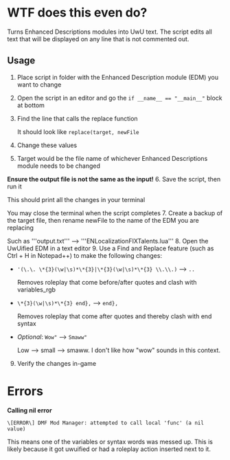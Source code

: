 # WTF does this even do?

Turns Enhanced Descriptions modules into UwU text. The script edits all text that will be displayed on any line that is not commented out.


## Usage

1. Place script in folder with the Enhanced Description module (EDM) you want to change
2. Open the script in an editor and go the ```if __name__ == "__main__"``` block at bottom
3. Find the line that calls the replace function
   
   It should look like ```replace(target, newFile```
4. Change these values
5. 
   Target would be the file name of whichever Enhanced Descriptions module needs to be changed
   
  **Ensure the output file is not the same as the input!**
6. Save the script, then run it

   This should print all the changes in your terminal
   
   You may close the terminal when the script completes
7. Create a backup of the target file, then rename newFile to the name of the EDM you are replacing

   Such as '''output.txt''' --> '''ENLocalizationFIXTalents.lua'''
8. Open the UwUified EDM in a text editor
9. Use a Find and Replace feature (such as Ctrl + H in Notepad++) to make the following changes:
- ```'(\.\. \*{3}(\w|\s)*\*{3}|\*{3}(\w|\s)*\*{3} \\.\\.)``` --> ```..```
  
  Removes roleplay that come before/after quotes and clash with variables_rgb
- ```\*{3}(\w|\s)*\*{3} end},``` --> ```end},```
  
  Removes roleplay that come after quotes and thereby clash with end syntax
- *Optional*:
  ```Wow"``` --> ```Smaww"```
  
  Low --> small --> smaww. I don't like how "wow" sounds in this context.
9. Verify the changes in-game

# Errors
**Calling nil error**

```
\[ERROR\] DMF Mod Manager: attempted to call local 'func' (a nil value)
```

This means one of the variables or syntax words was messed up. This is likely because it got uwuified or had a roleplay action inserted next to it.
